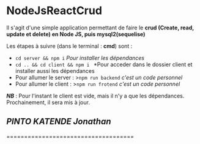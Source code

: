 # NodeJsReactCrud

Il s'agit d'une simple application permettant de faire le **crud (Create, read, update et delete) en Node JS, puis mysql2(sequelise)**

Les étapes à suivre (dans le terminal : **cmd**) sont :

- `cd server && npm i` *Pour installer les dépendances*
- `cd .. && cd client && npm i ` *Pour acceder dans le dossier client et installer aussi les dépendances
- Pour allumer le server : >`npm run backend` *c'est un code personnel*
- Pour allumer le client : >`npm run frotend` *c'est un code personnel*

***NB*** : Pour l'instant le client est vide, mais il n'y a que les dépendances. Prochainement, il sera mis à jour.

## ***PINTO KATENDE Jonathan***
====================================
